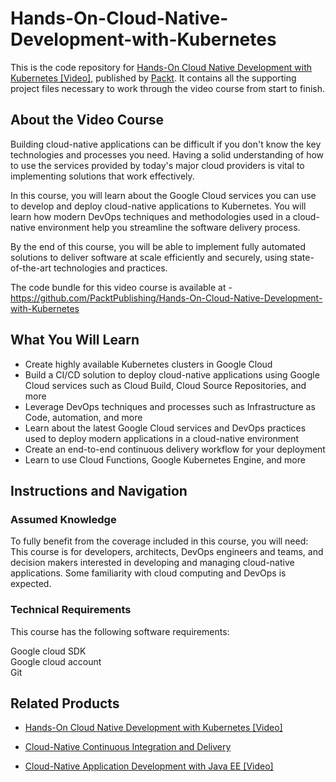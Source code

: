 # Hands-On-Cloud-Native-Development-with-Kubernetes
This is the code repository for [Hands-On Cloud Native Development with Kubernetes [Video]](https://www.packtpub.com/cloud-networking/hands-on-cloud-native-development-with-kubernetes-video), published by [Packt](https://www.packtpub.com/?utm_source=github). It contains all the supporting project files necessary to work through the video course from start to finish.
## About the Video Course
Building cloud-native applications can be difficult if you don't know the key technologies and processes you need. Having a solid understanding of how to use the services provided by today's major cloud providers is vital to implementing solutions that work effectively.

In this course, you will learn about the Google Cloud services you can use to develop and deploy cloud-native applications to Kubernetes. You will learn how modern DevOps techniques and methodologies used in a cloud-native environment help you streamline the software delivery process.

By the end of this course, you will be able to implement fully automated solutions to deliver software at scale efficiently and securely, using state-of-the-art technologies and practices.

The code bundle for this video course is available at - https://github.com/PacktPublishing/Hands-On-Cloud-Native-Development-with-Kubernetes

<H2>What You Will Learn</H2>
<DIV class=book-info-will-learn-text>
<UL>
<LI> Create highly available Kubernetes clusters in Google Cloud
<LI> Build a CI/CD solution to deploy cloud-native applications using Google Cloud services such as Cloud Build, Cloud Source Repositories, and more
<LI> Leverage DevOps techniques and processes such as Infrastructure as Code, automation, and more
<LI> Learn about the latest Google Cloud services and DevOps practices used to deploy modern applications in a cloud-native environment
<LI> Create an end-to-end continuous delivery workflow for your deployment
<LI> Learn to use Cloud Functions, Google Kubernetes Engine, and more </UL></DIV>

## Instructions and Navigation
### Assumed Knowledge
To fully benefit from the coverage included in this course, you will need:<br/>
This course is for developers, architects, DevOps engineers and teams, and decision makers interested in developing and managing cloud-native applications. Some familiarity with cloud computing and DevOps is expected.

### Technical Requirements
This course has the following software requirements:<br/>

Google cloud SDK <br/>
Google cloud account <br/>
Git <br/>


## Related Products
* [Hands-On Cloud Native Development with Kubernetes [Video]](https://www.packtpub.com/cloud-networking/hands-on-cloud-native-development-with-kubernetes-video)

* [Cloud-Native Continuous Integration and Delivery](https://www.packtpub.com/virtualization-and-cloud/cloud-native-continuous-integration-and-delivery)

* [Cloud-Native Application Development with Java EE [Video]](https://www.packtpub.com/application-development/cloud-native-application-development-java-ee-video)
